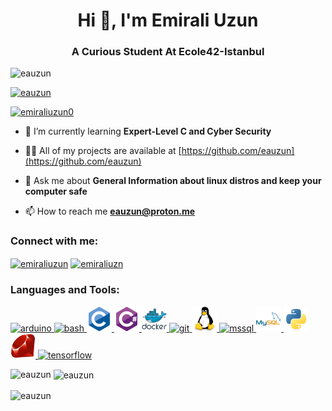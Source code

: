 <h1 align="center">Hi 👋, I'm Emirali Uzun</h1>
<h3 align="center">A Curious Student At Ecole42-Istanbul</h3>

<p align="left"> <img src="https://komarev.com/ghpvc/?username=eauzun&label=Profile%20views&color=0e75b6&style=flat" alt="eauzun" /> </p>

<p align="left"> <a href="https://github.com/ryo-ma/github-profile-trophy"><img src="https://github-profile-trophy.vercel.app/?username=eauzun" alt="eauzun" /></a> </p>

<p align="left"> <a href="https://twitter.com/emiraliuzun0" target="blank"><img src="https://img.shields.io/twitter/follow/emiraliuzun0?logo=twitter&style=for-the-badge" alt="emiraliuzun0" /></a> </p>

- 🌱 I’m currently learning **Expert-Level C and Cyber Security**

- 👨‍💻 All of my projects are available at [https://github.com/eauzun](https://github.com/eauzun)

- 💬 Ask me about **General Information about linux distros and keep your computer safe**

- 📫 How to reach me **eauzun@proton.me**

<h3 align="left">Connect with me:</h3>
<p align="left">
<a href="https://www.linkedin.com/in/emiraliuzun/" target="blank"><img align="center" src="https://raw.githubusercontent.com/rahuldkjain/github-profile-readme-generator/master/src/images/icons/Social/linkedin.svg" alt="emiraliuzun" height="30" width="40" /></a>
<a href="https://instagram.com/emiraliuzn" target="blank"><img align="center" src="https://raw.githubusercontent.com/rahuldkjain/github-profile-readme-generator/master/src/images/icons/Social/instagram.svg" alt="emiraliuzn" height="30" width="40" /></a>
</p>

<h3 align="left">Languages and Tools:</h3>
<p align="left"> <a href="https://www.arduino.cc/" target="_blank" rel="noreferrer"> <img src="https://cdn.worldvectorlogo.com/logos/arduino-1.svg" alt="arduino" width="40" height="40"/> </a> <a href="https://www.gnu.org/software/bash/" target="_blank" rel="noreferrer"> <img src="https://www.vectorlogo.zone/logos/gnu_bash/gnu_bash-icon.svg" alt="bash" width="40" height="40"/> </a> <a href="https://www.cprogramming.com/" target="_blank" rel="noreferrer"> <img src="https://raw.githubusercontent.com/devicons/devicon/master/icons/c/c-original.svg" alt="c" width="40" height="40"/> </a> <a href="https://www.w3schools.com/cs/" target="_blank" rel="noreferrer"> <img src="https://raw.githubusercontent.com/devicons/devicon/master/icons/csharp/csharp-original.svg" alt="csharp" width="40" height="40"/> </a> <a href="https://www.docker.com/" target="_blank" rel="noreferrer"> <img src="https://raw.githubusercontent.com/devicons/devicon/master/icons/docker/docker-original-wordmark.svg" alt="docker" width="40" height="40"/> </a> <a href="https://git-scm.com/" target="_blank" rel="noreferrer"> <img src="https://www.vectorlogo.zone/logos/git-scm/git-scm-icon.svg" alt="git" width="40" height="40"/> </a> <a href="https://www.linux.org/" target="_blank" rel="noreferrer"> <img src="https://raw.githubusercontent.com/devicons/devicon/master/icons/linux/linux-original.svg" alt="linux" width="40" height="40"/> </a> <a href="https://www.microsoft.com/en-us/sql-server" target="_blank" rel="noreferrer"> <img src="https://www.svgrepo.com/show/303229/microsoft-sql-server-logo.svg" alt="mssql" width="40" height="40"/> </a> <a href="https://www.mysql.com/" target="_blank" rel="noreferrer"> <img src="https://raw.githubusercontent.com/devicons/devicon/master/icons/mysql/mysql-original-wordmark.svg" alt="mysql" width="40" height="40"/> </a> <a href="https://www.python.org" target="_blank" rel="noreferrer"> <img src="https://raw.githubusercontent.com/devicons/devicon/master/icons/python/python-original.svg" alt="python" width="40" height="40"/> </a> <a href="https://www.ruby-lang.org/en/" target="_blank" rel="noreferrer"> <img src="https://raw.githubusercontent.com/devicons/devicon/master/icons/ruby/ruby-original.svg" alt="ruby" width="40" height="40"/> </a> <a href="https://www.tensorflow.org" target="_blank" rel="noreferrer"> <img src="https://www.vectorlogo.zone/logos/tensorflow/tensorflow-icon.svg" alt="tensorflow" width="40" height="40"/> </a> </p>

<p><img align="left" src="https://github-readme-stats.vercel.app/api/top-langs?username=eauzun&show_icons=true&locale=en&layout=compact" alt="eauzun" /></p>

<p>&nbsp;<img align="center" src="https://github-readme-stats.vercel.app/api?username=eauzun&show_icons=true&locale=en" alt="eauzun" /></p>

<p><img align="center" src="https://github-readme-streak-stats.herokuapp.com/?user=eauzun&" alt="eauzun" /></p>
